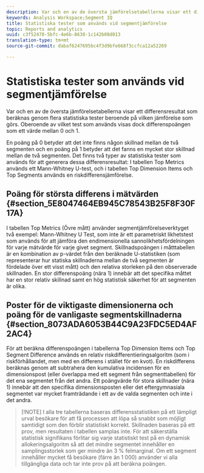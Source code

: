 ```yaml
---
description: Var och en av de översta jämförelsetabellerna visar ett differensresultat som beräknas genom flera statistiska tester beroende på vilken jämförelse som görs. Oberoende av vilket test som används visas dock differenspoängen som ett värde mellan 0 och 1.
keywords: Analysis Workspace;Segment IQ
title: Statistiska tester som används vid segmentjämförelse
topic: Reports and analytics
uuid: c3f52470-5bfc-4e6b-8638-1c142b08d013
translation-type: tm+mt
source-git-commit: dabaf6247695bc4f3d9bfe668f3ccfca12a52269

---
```



# Statistiska tester som används vid segmentjämförelse

Var och en av de översta jämförelsetabellerna visar ett differensresultat som beräknas genom flera statistiska tester beroende på vilken jämförelse som görs. Oberoende av vilket test som används visas dock differenspoängen som ett värde mellan 0 och 1.

En poäng på 0 betyder att det inte finns någon skillnad mellan de två segmenten och en poäng på 1 betyder att det fanns en mycket stor skillnad mellan de två segmenten. Det finns två typer av statistiska tester som används för att generera dessa differensresultat: I tabellen Top Metrics används ett Mann-Whitney U-test, och i tabellen Top Dimension Items och Top Segments används en riskdifferensjämförelse.

## Poäng för största differens i mätvärden {#section_5E8047464EB945C78543B25F8F30F17A}

I tabellen Top Metrics (Övre mått) använder segmentjämförelseverktyget två exempel: Mann-Whitney U Test, som inte är ett parametriskt likhetstest som används för att jämföra den endimensionella sannolikhetsfördelningen för varje mätvärde för varje givet segment. Skillnadspoängen i måtttabellen är en kombination av p-värdet från den beräknade U-statistiken (som representerar hur statiska skillnaderna mellan de två segmenten är fördelade över ett visst mått) och den relativa storleken på den observerade skillnaden. En stor differenspoäng (nära 1) innebär att det specifika måttet har en stor relativ skillnad samt en hög statistisk säkerhet för att segmenten är olika.

## Poster för de viktigaste dimensionerna och poäng för de vanligaste segmentskillnaderna {#section_8073ADA6053B44C9A23FDC5ED4AF2AC4}

För att beräkna differenspoängen i tabellerna Top Dimension Items och Top Segment Difference används en relativ riskdifferentieringsalgoritm (som i riskförhållandet, men med en differens i stället för en kvot). En riskdifferens beräknas genom att subtrahera den kumulativa incidensen för en dimensionspost (eller överlappa med ett segment från segmenttabellen) för det ena segmentet från det andra. Ett poängvärde för stora skillnader (nära 1) innebär att den specifika dimensionsposten eller det eftergymnasiala segmentet var mycket framträdande i ett av de valda segmenten och inte i det andra.

>[!NOTE] I alla tre tabellerna baseras differensstatistiken på ett lämpligt urval besökare för att få processen att löpa så snabbt som möjligt samtidigt som den förblir statistiskt korrekt. Skillnaden baseras på ett prov, men resultaten i tabellen samplas inte. För att säkerställa statistisk signifikans förlitar sig varje statistiskt test på en dynamisk allokeringsalgoritm så att det mindre segmentet innehåller en samplingsstorlek som ger mindre än 3 % felmarginal. Om ett segment innehåller mycket få besökare (färre än 1 000) använder vi alla tillgängliga data och tar inte prov på att beräkna poängen.
